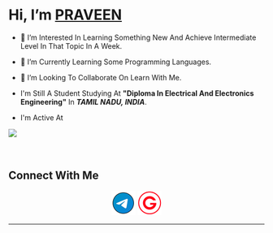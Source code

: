 # Hi, I’m [PRAVEEN](https://github.com/PraveenTech005)

- 👀 I’m Interested In Learning Something New And Achieve Intermediate Level In That Topic In A Week.
- 🌱 I’m Currently Learning Some Programming Languages.
- 💞️ I’m Looking To Collaborate On Learn With Me.

- I'm Still A Student Studying At **"Diploma In Electrical And Electronics Engineering"** In ***TAMIL NADU, INDIA***.

- I'm Active At
<p align="left-justify">
  <a href="https://t.me/PRAVEEN_TECH005">
    <img src="https://skillicons.dev/icons?i=html,css,js,c,py,arduino,autocad,bash,github,linux,md,vscode,idea&theme=dark&perline=6&align=center" />
  </a>
</p>
</br>

## Connect With Me

<div align="center" class="line1">
  <a href="https://t.me/PRAVEEN_TECH005"><img src="https://github.com/PraveenTech005/PRAVEEN-LOGO/blob/main/readme/Telegram LOGO.png"></a>
  <a href="mailto:PraveenTech005@gmail.com"><img src="https://github.com/PraveenTech005/PRAVEEN-LOGO/blob/main/readme/G LOGO.png"></a>
</div>
<hr>
